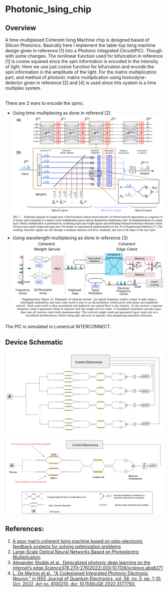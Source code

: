 # Photonic_Ising_chip

## Overview

A time-multiplexed Coherent Ising Machine chip is designed based of Silicon Photonics. Basically here I implement the table-top Ising machine design given in reference [1] into a Photonic Integrated Circuit(PIC). Though with some changes. The nonlinear function used for bifurcation in reference [1] is cosine squared since the spin information is encoded in the intensity of light. Here we use just cosine function for bifurcation and encode the spin information in the amplitude of the light. For the matrix multiplication part, and method of photonic matrix multiplication using homodyne-detector given in reference [2] and [4] is used since this system is a time multiplex system.<br/><br/>

There are 2 wars to encode the spins.
  - Using time-multiplexing as done in referend [2] <br/> ![alt text](ref_schematic1.png)<br>
  - Using wavelength-multiplexing as done in reference [3] <br/> ![alt text](ref_schematic2.png)<br>

The PIC in simulated in Lumerical INTERCONNECT.


## Device Schematic
![alt text](full_schematic.png)<br>

![alt text](schematic.png)




## References: <br />
1. [A poor man’s coherent Ising machine based on opto-electronic feedback systems for solving optimization problems](https://www.nature.com/articles/s41467-019-11484-3)<br />
1. [Large-Scale Optical Neural Networks Based on Photoelectric Multiplication](https://journals.aps.org/prx/abstract/10.1103/PhysRevX.9.021032)<br />
1. [Alexander Sludds et al. ,Delocalized photonic deep learning on the internet’s edge.Science378,270-276(2022).DOI:10.1126/science.abq8271](https://www.science.org/doi/10.1126/science.abq8271)
1. [L. De Marinis et al., "A Codesigned Integrated Photonic Electronic Neuron," in IEEE Journal of Quantum Electronics, vol. 58, no. 5, pp. 1-10, Oct. 2022, Art no. 8100210, doi: 10.1109/JQE.2022.3177793.](https://ieeexplore.ieee.org/document/9781309)

